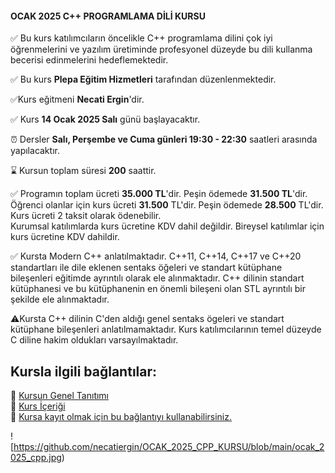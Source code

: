 #### OCAK 2025 C++ PROGRAMLAMA DİLİ KURSU

✅ Bu kurs katılımcıların öncelikle C++ programlama dilini çok iyi öğrenmelerini ve yazılım üretiminde profesyonel düzeyde bu dili kullanma becerisi edinmelerini hedeflemektedir.

✅ Bu kurs **Plepa Eğitim Hizmetleri** tarafından düzenlenmektedir.

✅Kurs eğitmeni **Necati Ergin**'dir.

✅ Kurs **14 Ocak 2025 Salı** günü başlayacaktır.

⏰ Dersler **Salı, Perşembe ve Cuma günleri 19:30 - 22:30** saatleri arasında yapılacaktır.

⌛ Kursun toplam süresi **200** saattir.

✅ Programın toplam ücreti **35.000 TL**'dir. Peşin ödemede **31.500 TL**'dir.<br>
Öğrenci olanlar için kurs ücreti **31.500** TL'dir. Peşin ödemede **28.500** TL'dir.<br>
Kurs ücreti 2 taksit olarak ödenebilir.<br>
Kurumsal katılımlarda kurs ücretine KDV dahil değildir. Bireysel katılımlar için kurs ücretine KDV dahildir. 

✅ Kursta Modern C++ anlatılmaktadır. C++11, C++14, C++17 ve C++20 standartları ile dile eklenen sentaks öğeleri ve standart kütüphane bileşenleri eğitimde ayrıntılı olarak ele alınmaktadır. C++ dilinin standart kütüphanesi ve bu kütüphanenin en önemli bileşeni olan STL ayrıntılı bir şekilde ele alınmaktadır.

⚠Kursta C++ dilinin C'den aldığı genel sentaks ögeleri ve standart kütüphane bileşenleri anlatılmamaktadır. Kurs katılımcılarının temel düzeyde C diline hakim oldukları varsayılmaktadır.

## Kursla ilgili bağlantılar:

&#128279; [Kursun Genel Tanıtımı](https://github.com/necatiergin/OCAK_2025_CPP_KURSU/blob/main/kurs_tanitimi.md)<br>
&#128279; [Kurs İçeriği](https://github.com/necatiergin/kurs_programlari/blob/main/cplusplus_kurs_icerigi.md)<br>
&#128279; [Kursa kayıt olmak için bu bağlantıyı kullanabilirsiniz.](https://us02web.zoom.us/meeting/register/tZYodu-srjssHdzvnFvnDgLGvIK5rgVsVa5C)

![https://github.com/necatiergin/OCAK_2025_CPP_KURSU/blob/main/ocak_2025_cpp.jpg)



